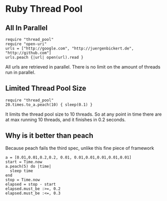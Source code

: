 # Ruby Thread Pool

## All In Parallel
    require "thread_pool"
    require "open-uri"
    urls = ["http://google.com", "http://juergenbickert.de", "http://github.com"]
    urls.peach {|url| open(url).read }

All urls are retrieved in parallel. There is no limit on the amount of threads run in parallel.

## Limited Thread Pool Size
    require "thread_pool"
    20.times.to_a.peach(10) { sleep(0.1) }

It limits the thread pool size to 10 threads. So at any point in time there are at max running 10 threads, and it finishes in 0.2 seconds.

## Why is it better than peach

Because peach fails the third spec, unlike this fine piece of framework

    a = [0.01,0.01,0.2,0.2, 0.01, 0.01,0.01,0.01,0.01,0.01]
    start = Time.now
    a.peach(5) do |time|
      sleep time
    end
    stop = Time.now
    elapsed = stop - start
    elapsed.must_be :>=, 0.2
    elapsed.must_be :<=, 0.3